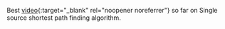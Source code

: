 Best [video](https://youtu.be/EFg3u_E6eHU){:target="_blank" rel="noopener noreferrer"} so far on Single source shortest path finding algorithm.
